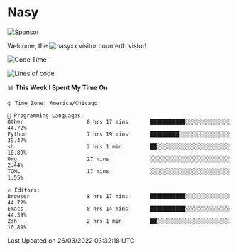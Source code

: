 # Nasy

<!--
<p align="center">
<img height="200" src="https://github-readme-stats.vercel.app/api?username=nasyxx&count_private=true&show_icons=true&theme=dracula&include_all_commits=true"/>
<img height="200" src="https://github-readme-stats.vercel.app/api/top-langs/?username=nasyxx&theme=dracula&hide=html,jupyter+notebook&count_private=true&show_icons=true"/>
</p>

  
----------------
-->

![Sponsor](https://img.shields.io/static/v1.svg?label=Sponsor&message=%E2%9D%A4&logo=GitHub&style=flat&color=pink)
 
Welcome, the ![nasyxx visitor counter](https://count.getloli.com/get/@nasyxx?theme=rule34)th vistor!
 
<!--START_SECTION:waka-->
![Code Time](http://img.shields.io/badge/Code%20Time-2%2C081%20hrs%2043%20mins-blue)

![Lines of code](https://img.shields.io/badge/From%20Hello%20World%20I%27ve%20Written-5%20Million%20lines%20of%20code-blue)

📊 **This Week I Spent My Time On** 

```text
⌚︎ Time Zone: America/Chicago

💬 Programming Languages: 
Other                    8 hrs 17 mins       ███████████░░░░░░░░░░░░░░   44.72% 
Python                   7 hrs 19 mins       █████████░░░░░░░░░░░░░░░░   39.47% 
sh                       2 hrs 1 min         ██░░░░░░░░░░░░░░░░░░░░░░░   10.89% 
Org                      27 mins             ░░░░░░░░░░░░░░░░░░░░░░░░░   2.44% 
TOML                     17 mins             ░░░░░░░░░░░░░░░░░░░░░░░░░   1.55%

🔥 Editors: 
Browser                  8 hrs 17 mins       ███████████░░░░░░░░░░░░░░   44.72% 
Emacs                    8 hrs 14 mins       ███████████░░░░░░░░░░░░░░   44.39% 
Zsh                      2 hrs 1 min         ██░░░░░░░░░░░░░░░░░░░░░░░   10.89%

```


 Last Updated on 26/03/2022 03:32:18 UTC
<!--END_SECTION:waka-->

<!-- ![visitors](https://visitor-badge.laobi.icu/badge?page_id=nasyxx.nasyxx) -->
